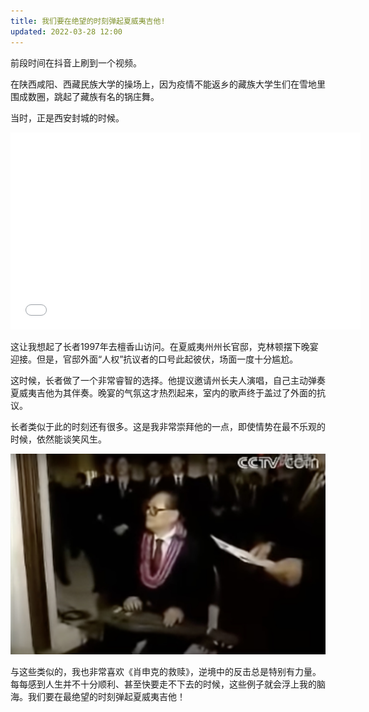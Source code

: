 ```yaml
---
title: 我们要在绝望的时刻弹起夏威夷吉他!
updated: 2022-03-28 12:00
---
```


前段时间在抖音上刷到一个视频。

在陕西咸阳、西藏民族大学的操场上，因为疫情不能返乡的藏族大学生们在雪地里围成数圈，跳起了藏族有名的锅庄舞。

当时，正是西安封城的时候。

<iframe width="560" height="315" src="//player.bilibili.com/player.html?aid=765909369&bvid=BV1tr4y1e7xq&cid=491090762&page=1" scrolling="no" border="0" frameborder="no" framespacing="0" allowfullscreen="true"> </iframe>

<div class="divider"></div>

这让我想起了长者1997年去檀香山访问。在夏威夷州州长官邸，克林顿摆下晚宴迎接。但是，官邸外面“人权”抗议者的口号此起彼伏，场面一度十分尴尬。

这时候，长者做了一个非常睿智的选择。他提议邀请州长夫人演唱，自己主动弹奏夏威夷吉他为其伴奏。晚宴的气氛这才热烈起来，室内的歌声终于盖过了外面的抗议。

长者类似于此的时刻还有很多。这是我非常崇拜他的一点，即使情势在最不乐观的时候，依然能谈笑风生。

<p align="center">
<img src="/images/hawaii_guitar.jpg" alt="hawaii_guitar" width="800"/>
</p>

<div class="divider"></div>

与这些类似的，我也非常喜欢《肖申克的救赎》，逆境中的反击总是特别有力量。每每感到人生并不十分顺利、甚至快要走不下去的时候，这些例子就会浮上我的脑海。我们要在最绝望的时刻弹起夏威夷吉他！



